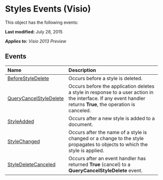 
# Styles Events (Visio)
This object has the following events:

 **Last modified:** July 28, 2015

 _**Applies to:** Visio 2013 Preview_

## Events



|**Name**|**Description**|
|:-----|:-----|
| [BeforeStyleDelete](e73533d6-c5ce-739c-f85d-0137794ac953.md)|Occurs before a style is deleted.|
| [QueryCancelStyleDelete](08d1f26c-bdcd-1f5d-3dd6-a657ef6619ab.md)|Occurs before the application deletes a style in response to a user action in the interface. If any event handler returns  **True**, the operation is canceled.|
| [StyleAdded](c5bee31d-1b73-dd43-c44a-094004abd2ea.md)|Occurs after a new style is added to a document.|
| [StyleChanged](5b9f7011-4226-e12f-a334-bd4966f4fcdf.md)|Occurs after the name of a style is changed or a change to the style propagates to objects to which the style is applied.|
| [StyleDeleteCanceled](809941a8-ef8d-0c7c-d9fd-e1806914389d.md)|Occurs after an event handler has returned  **True** (cancel) to a **QueryCancelStyleDelete** event.|
